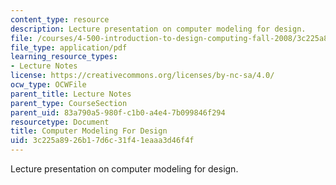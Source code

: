 ```yaml
---
content_type: resource
description: Lecture presentation on computer modeling for design.
file: /courses/4-500-introduction-to-design-computing-fall-2008/3c225a8926b17d6c31f41eaaa3d46f4f_lec3b.pdf
file_type: application/pdf
learning_resource_types:
- Lecture Notes
license: https://creativecommons.org/licenses/by-nc-sa/4.0/
ocw_type: OCWFile
parent_title: Lecture Notes
parent_type: CourseSection
parent_uid: 83a790a5-980f-c1b0-a4e4-7b099846f294
resourcetype: Document
title: Computer Modeling For Design
uid: 3c225a89-26b1-7d6c-31f4-1eaaa3d46f4f
---
```

Lecture presentation on computer modeling for design.